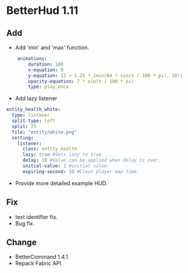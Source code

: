 # BetterHud 1.11

## Add
- Add 'min' and 'max' function.
```yaml
    animations:
        duration: 100
        x-equation: 0
        y-equation: 12 + 1.25 * (min(64 * sin(t / 100 * pi), 20))
        opacity-equation: 7 * sin(t / 100 * pi)
        type: play_once
```
- Add lazy listener
```yaml
entity_health_white:
  type: listener
  split-type: left
  split: 25
  file: "entity/white.png"
  setting:
    listener:
      class: entity_health
      lazy: true #Sets lazy to true
      delay: 10 #Value can be applied when delay is over.
      initial-value: 1 #initial value.
      expiring-second: 10 #Clean player map time.
```
- Provide more detailed example HUD.

## Fix
- text identifier fix.
- Bug fix.

## Change
- BetterCommand 1.4.1
- Repack Fabric API